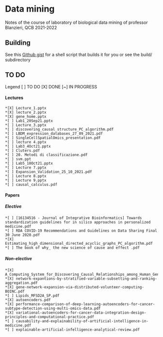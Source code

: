 # Data mining
Notes of the course of laboratory of biological data mining of professor Blanzieri, QCB 2021-2022

## Building
See this [Github gist](https://gist.github.com/giacThePhantom/e080a777782754542d0e081835669085) for a shell script that builds it for you or see the build/ subdirectory

## TO DO
Legend [ ] TO DO [X] DONE [~] IN PROGRESS
#### Lectures
	*[X] Lecture_1.pptx
	*[X] lecture_2.pptx
	*[X] gene_home.pptx
	*[ ] Lab1_20Sep21.pptx
	*[ ] Lecture_3.pptx
	*[ ] discovering_causal_structure_PC_algorithm.pdf
	*[ ] LBDM_expression_databases_27_09_2021.pdf
	*[ ] SingleCellSpatialOmics_presentation.pdf
	*[ ] lecture 4.pptx
	*[ ] Lab3_4Oct21.pptx
	*[ ] Cluters.pdf
	*[ ] 20. Metodi di classificazione.pdf
	*[ ] svm.ppt
	*[ ] Lab5_18Oct21.pptx
	*[ ] Lecture 7.pptx
	*[ ] Expansion_Validation_25_10_2021.pdf
	*[ ] Lecture 8.pptx
	*[ ] Lecture 9.pptx
	*[ ] causal_calculus.pdf


#### Papers

##### Elective
	*[ ] [16134516 - Journal of Integrative Bioinformatics] Towards standardization guidelines for in silico approaches in personalized medicine.pdf
	*[ ] RDA COVID-19 Recommendations and Guidelines on Data Sharing Final 30 June 2020.pdf
	*[X] Estimating_high_dimensional_directed_acyclic_graphs_PC_algorithm.pdf
	*[ ] The book of why_ the new science of cause and effect .pdf

##### Non-elective
	*[X] A_Computing_System_for_Discovering_Causal_Relationships_among_Human_Genes_to_Improve_Drug_Repositioning.pdf
	*[X] network-expantions-by-stratified-variable-subsetting-and-ranking-aggregation.pdf
	*[X] gene-network-expansion-via-distributed-volunteer-computing-BOINC.pdf
	*[ ] Lipids_MFSD2A_SP.pdf
	*[X] autoencoders.pdf
	*[X] performance-comparison-of-deep-learning-autoencoders-for-cancer-subtype-detection-using-multi-omics-data.pdf
	*[X] variational-autoencoders-for-cancer-data-integration-design-principles-and-computational-practice.pdf
	*[ ] causability-and-explainability-of-artificial-intelligence-in-medicine.pdf
	*[ ] explainable-artificial-infelligence-analytical-review.pdf
